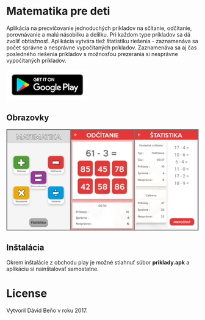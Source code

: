 # Matematika pre deti

Aplikácia na precvičovanie jednoduchých prikladov na sčítanie, odčítanie, porovnávanie a malú násobilku a delilku.
Pri každom type príkladov sa dá zvoliť obtiažnosť.
Aplikácia vytvára tiež štatistiku riešenia - zaznamenáva sa počet správne a nesprávne vypočítaných príkladov.
Zaznamenáva sa aj čas posledného riešenia príkladov s možnosťou prezerania si nesprávne vypočítaných príkladov.

[![Alt text](img/google_play.png?raw=true)](https://play.google.com/store/apps/details?id=com.dejvid.matematika)

## Obrazovky

![Alt text](img/math_app_sk.jpg?raw=true "Screens")

## Inštalácia
Okrem inštalácie z obchodu play je možné stiahnuť súbor **priklady.apk** a aplikáciu si nainštalovať samostatne.

# License
Vytvoril Dávid Beňo v roku 2017. 
